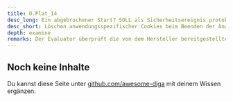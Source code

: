 ```yaml
---
title: O.Plat_14
desc_long: Ein abgebrochener Start7 SOLL als Sicherheitsereignis protokolliert werden. Die Protokollierung SOLL im Hintergrundsystem stattfinden.
desc_short: Löschen anwendungsspezifischer Cookies beim Beenden der Anwendung.
depth: examine
remarks: Der Evaluator überprüft die von dem Hersteller bereitgestellten Logdateien und validiert, dass ein abgebrochener Start und andere Sicherheitsereignisse der Anwendung protokolliert werden. Die Informationen dienen der Post-Mortem-Analyse von Sicherheitsvorfällen und sollten daher Informationen über alle ausgehenden Verbindungen enthalten, unter anderem Metainformationen über verwendete Proxys und überprüfte Server-Zertifikate.
---
```


## Noch keine Inhalte

Du kannst diese Seite unter [github.com/awesome-diga](https://github.com/awesome-diga/tr-faq) mit deinem Wissen ergänzen.
